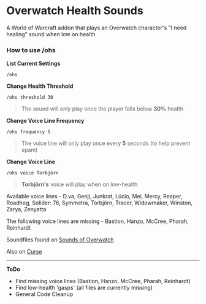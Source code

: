 # Overwatch Health Sounds
A World of Warcraft addon that plays an Overwatch character's "I need healing" sound when low on health

### How to use /ohs
**List Current Settings**
```
/ohs
```
**Change Health Threshold**
```
/ohs threshold 30
```
> The sound will only play once the player falls below **30%** health

**Change Voice Line Frequency**
```
/ohs frequency 5
```
> The voice line will only play once every **5** seconds (to help prevent spam)

**Change Voice Line**
```
/ohs voice Torbjörn
```
> **Torbjörn's** voice will play when on low-health

Available voice lines - D.va, Genji, Junkrat, Lúcio, Mei, Mercy, Reaper, Roadhog, Solider: 76, Symmetra, Torbjörn, Tracer, Widowmaker, Winston, Zarya, Zenyatta

The following voice lines are missing - Bastion, Hanzo, McCree, Pharah, Reinhardt

Soundfiles found on [Sounds of Overwatch](http://rpboyer15.github.io/sounds-of-overwatch/)

Also on [Curse](http://mods.curse.com/addons/wow/overwatch-health-sounds)

---
**ToDo**
- Find missing voice lines (Bastion, Hanzo, McCree, Pharah, Reinhardt)
- Find low-health 'gasps' (all files are currently missing)
- General Code Cleanup
